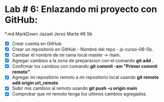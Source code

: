 
# Lab # 6: Enlazando mi proyecto con GitHub:
*.md MarkDown
Jazael Jerez Marte #6 5b
* [x] Crear cuenta en GitHub.
* [x] Crear un repositorio en GitHub - Nombre del repo - js-curso-06-5b.
* [x] Cambiar el nombre de mi rama local master -> main.
* [x] Agregar cambios a la zona de preparacion con el comando **git add .**
* [x] Confirmar los cambios con comando **git commit -am "Primer commit remoto"**
* [x] Agregar mi repositorio remoto a mi repositorio local usando **git remote add origin url_remote**
* [x] Subir mis cambios al remoto usando **git push -u origin main**
* [x] Comprobar que mi remoto tenga los ultimos cambios agregados.